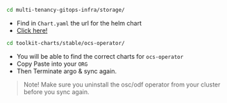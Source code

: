 ```bash
cd multi-tenancy-gitops-infra/storage/
```
- Find in `Chart.yaml` the url for the helm chart
- [Click here!](https://github.com/cloud-native-toolkit/toolkit-charts)

```bash
cd toolkit-charts/stable/ocs-operator/
```
- You will be able to find the correct charts for `ocs-operator`
- Copy Paste into your `ORG`
- Then Terminate argo & sync again.

> Note!
> Make sure you uninstall the osc/odf operator from your cluster before you sync again.
